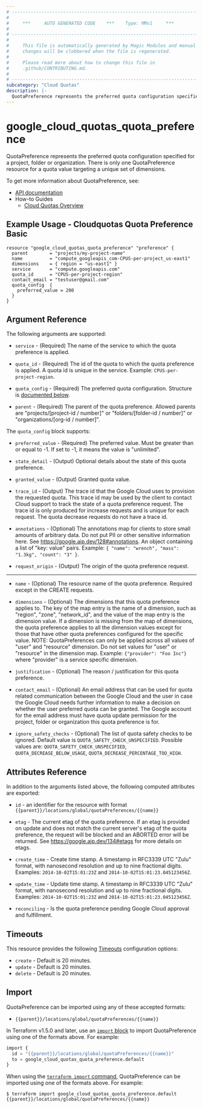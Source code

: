 ```yaml
---
# ----------------------------------------------------------------------------
#
#     ***     AUTO GENERATED CODE    ***    Type: MMv1     ***
#
# ----------------------------------------------------------------------------
#
#     This file is automatically generated by Magic Modules and manual
#     changes will be clobbered when the file is regenerated.
#
#     Please read more about how to change this file in
#     .github/CONTRIBUTING.md.
#
# ----------------------------------------------------------------------------
subcategory: "Cloud Quotas"
description: |-
  QuotaPreference represents the preferred quota configuration specified for a project, folder or organization.
---
```


# google_cloud_quotas_quota_preference

QuotaPreference represents the preferred quota configuration specified for a project, folder or organization. There is only one QuotaPreference resource for a quota value targeting a unique set of dimensions.


To get more information about QuotaPreference, see:

* [API documentation](https://cloud.google.com/docs/quotas/reference/rest/v1/projects.locations.quotaPreferences)
* How-to Guides
    * [Cloud Quotas Overview](https://cloud.google.com/docs/quotas/overview)

## Example Usage - Cloudquotas Quota Preference Basic


```hcl
resource "google_cloud_quotas_quota_preference" "preference" {
  parent        = "projects/my-project-name"
  name          = "compute_googleapis_com-CPUS-per-project_us-east1"
  dimensions    = { region = "us-east1" }
  service       = "compute.googleapis.com"
  quota_id      = "CPUS-per-project-region"
  contact_email = "testuser@gmail.com"
  quota_config  {
    preferred_value = 200
  }
}
```

## Argument Reference

The following arguments are supported:


* `service` -
  (Required)
  The name of the service to which the quota preference is applied.

* `quota_id` -
  (Required)
  The id of the quota to which the quota preference is applied. A quota id is unique in the service.
  Example: `CPUS-per-project-region`.

* `quota_config` -
  (Required)
  The preferred quota configuration.
  Structure is [documented below](#nested_quota_config).

* `parent` -
  (Required)
  The parent of the quota preference. Allowed parents are "projects/[project-id / number]" or "folders/[folder-id / number]" or "organizations/[org-id / number]".


<a name="nested_quota_config"></a>The `quota_config` block supports:

* `preferred_value` -
  (Required)
  The preferred value. Must be greater than or equal to -1. If set to -1, it means the value is "unlimited".

* `state_detail` -
  (Output)
  Optional details about the state of this quota preference.

* `granted_value` -
  (Output)
  Granted quota value.

* `trace_id` -
  (Output)
  The trace id that the Google Cloud uses to provision the requested quota. This trace id may be used by the client to contact Cloud support to track the state of a quota preference request. The trace id is only produced for increase requests and is unique for each request. The quota decrease requests do not have a trace id.

* `annotations` -
  (Optional)
  The annotations map for clients to store small amounts of arbitrary data. Do not put PII or other sensitive information here. See https://google.aip.dev/128#annotations.
  An object containing a list of "key: value" pairs. Example: `{ "name": "wrench", "mass": "1.3kg", "count": "3" }`.

* `request_origin` -
  (Output)
  The origin of the quota preference request.

- - -


* `name` -
  (Optional)
  The resource name of the quota preference. Required except in the CREATE requests.

* `dimensions` -
  (Optional)
  The dimensions that this quota preference applies to. The key of the map entry is the name of a dimension, such as "region", "zone", "network_id", and the value of the map entry is the dimension value. If a dimension is missing from the map of dimensions, the quota preference applies to all the dimension values except for those that have other quota preferences configured for the specific value.
  NOTE: QuotaPreferences can only be applied across all values of "user" and "resource" dimension. Do not set values for "user" or "resource" in the dimension map.
  Example: `{"provider": "Foo Inc"}` where "provider" is a service specific dimension.

* `justification` -
  (Optional)
  The reason / justification for this quota preference.

* `contact_email` -
  (Optional)
  An email address that can be used for quota related communication between the Google Cloud and the user in case the Google Cloud needs further information to make a decision on whether the user preferred quota can be granted.
  The Google account for the email address must have quota update permission for the project, folder or organization this quota preference is for.

* `ignore_safety_checks` -
  (Optional)
  The list of quota safety checks to be ignored.
  Default value is `QUOTA_SAFETY_CHECK_UNSPECIFIED`.
  Possible values are: `QUOTA_SAFETY_CHECK_UNSPECIFIED`, `QUOTA_DECREASE_BELOW_USAGE`, `QUOTA_DECREASE_PERCENTAGE_TOO_HIGH`.


## Attributes Reference

In addition to the arguments listed above, the following computed attributes are exported:

* `id` - an identifier for the resource with format `{{parent}}/locations/global/quotaPreferences/{{name}}`

* `etag` -
  The current etag of the quota preference. If an etag is provided on update and does not match the current server's etag of the quota preference, the request will be blocked and an ABORTED error will be returned. See https://google.aip.dev/134#etags for more details on etags.

* `create_time` -
  Create time stamp.
  A timestamp in RFC3339 UTC "Zulu" format, with nanosecond resolution and up to nine fractional digits. Examples: `2014-10-02T15:01:23Z` and `2014-10-02T15:01:23.045123456Z`.

* `update_time` -
  Update time stamp.
  A timestamp in RFC3339 UTC "Zulu" format, with nanosecond resolution and up to nine fractional digits. Examples: `2014-10-02T15:01:23Z` and `2014-10-02T15:01:23.045123456Z`.

* `reconciling` -
  Is the quota preference pending Google Cloud approval and fulfillment.


## Timeouts

This resource provides the following
[Timeouts](https://developer.hashicorp.com/terraform/plugin/sdkv2/resources/retries-and-customizable-timeouts) configuration options:

- `create` - Default is 20 minutes.
- `update` - Default is 20 minutes.
- `delete` - Default is 20 minutes.

## Import


QuotaPreference can be imported using any of these accepted formats:

* `{{parent}}/locations/global/quotaPreferences/{{name}}`


In Terraform v1.5.0 and later, use an [`import` block](https://developer.hashicorp.com/terraform/language/import) to import QuotaPreference using one of the formats above. For example:

```tf
import {
  id = "{{parent}}/locations/global/quotaPreferences/{{name}}"
  to = google_cloud_quotas_quota_preference.default
}
```

When using the [`terraform import` command](https://developer.hashicorp.com/terraform/cli/commands/import), QuotaPreference can be imported using one of the formats above. For example:

```
$ terraform import google_cloud_quotas_quota_preference.default {{parent}}/locations/global/quotaPreferences/{{name}}
```
